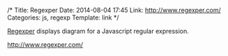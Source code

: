 /*
Title: Regexper
Date: 2014-08-04 17:45
Link: http://www.regexper.com/
Categories: js, regexp
Template: link
*/

[Regexper](http://www.regexper.com/) displays diagram for a Javascript regular expression.

http://www.regexper.com/

